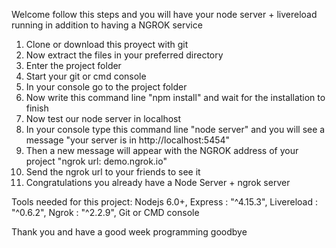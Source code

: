 Welcome follow this steps and you will have your node server + livereload running in addition to having a NGROK service

1. Clone or download this proyect with git
2. Now extract the files in your preferred directory
3. Enter the project folder
4. Start your git or cmd console
5. In your console go to the project folder
6. Now write this command line "npm install" and wait for the installation to finish
7. Now test our node server in localhost
8. In your console type this command line "node server" and you will see a message "your server is in http://localhost:5454"
9. Then a new message will appear with the NGROK address of your project "ngrok url: demo.ngrok.io"
10. Send the ngrok url to your friends to see it
11. Congratulations you already have a Node Server + ngrok server


Tools needed for this project:
	Nodejs 6.0+,
	Express : "^4.15.3",
    Livereload : "^0.6.2",
    Ngrok : "^2.2.9",
    Git or CMD console

Thank you and have a good week programming goodbye